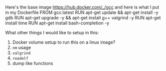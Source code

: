 Here's the base image https://hub.docker.com/_/gcc and here is what I put in my Dockerfile
FROM gcc:latest
RUN apt-get update && apt-get install -y gdb
RUN apt-get upgrade -y && apt-get install g++ valgrind -y
RUN apt-get install time
RUN apt-get install bash-completion -y


What other things I would like to setup in this:

1. Docker volume setup to run this on a linux image?
2. `nm` usage
3. `valgrind`
4. `readelf`
5. dump like functions